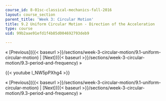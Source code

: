 ```yaml
---
course_id: 8-01sc-classical-mechanics-fall-2016
layout: course_section
parent_title: 'Week 3: Circular Motion'
title: 9.2 Uniform Circular Motion - Direction of the Acceleration
type: course
uid: 99b2aae91efd1f4b85d004692793deb9

---
```


« [Previous]({{< baseurl >}}/sections/week-3-circular-motion/9.1-uniform-circular-motion) | [Next]({{< baseurl >}}/sections/week-3-circular-motion/9.3-period-and-frequency) »

{{< youtube l_NW5pPXhg4 >}}

« [Previous]({{< baseurl >}}/sections/week-3-circular-motion/9.1-uniform-circular-motion) | [Next]({{< baseurl >}}/sections/week-3-circular-motion/9.3-period-and-frequency) »